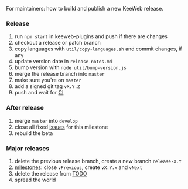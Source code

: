For maintainers: how to build and publish a new KeeWeb release.

### Release

1. run `npm start` in keeweb-plugins and push if there are changes
2. checkout a release or patch branch
3. copy languages with `util/copy-languages.sh` and commit changes, if any
4. update version date in `release-notes.md`
5. bump version with `node util/bump-version.js`
6. merge the release branch into `master`
7. make sure you're on `master`
8. add a signed git tag `vX.Y.Z`
9. push and wait for [CI](https://github.com/keeweb/keeweb/actions)

### After release

1. merge `master` into `develop`
2. close all fixed [issues](https://github.com/keeweb/keeweb/issues) for this milestone
3. rebuild the beta

### Major releases

1. delete the previous release branch, create a new branch `release-X.Y`
2. [milestones](https://github.com/keeweb/keeweb/milestones): close `vPrevious`, create `vX.Y.x` and `vNext`
3. delete the release from [TODO](https://github.com/keeweb/keeweb/wiki/TODO)
4. spread the world